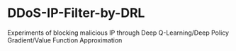 # DDoS-IP-Filter-by-DRL

Experiments of blocking malicious IP through Deep Q-Learning/Deep Policy Gradient/Value Function Approximation
